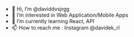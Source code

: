 - 👋 Hi, I’m @daviddvsjrgg
- 👀 I’m interested in Web Application/Mobile Apps
- 🌱 I’m currently learning React, API
- 📫 How to reach me : Instagram @davidek_rl
<!---
daviddvsjrgg/daviddvsjrgg is a ✨ special ✨ repository because its `README.md` (this file)
--->
